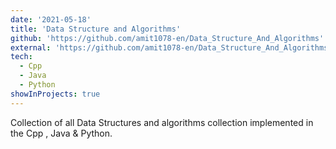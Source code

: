```yaml
---
date: '2021-05-18'
title: 'Data Structure and Algorithms'
github: 'https://github.com/amit1078-en/Data_Structure_And_Algorithms'
external: 'https://github.com/amit1078-en/Data_Structure_And_Algorithms'
tech:
  - Cpp
  - Java
  - Python
showInProjects: true
---
```


Collection of all Data Structures and algorithms collection implemented in the Cpp , Java & Python.
